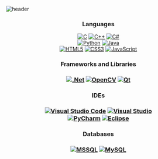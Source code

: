 ![header](https://capsule-render.vercel.app/api?type=cylinder&color=gradient&height=100&section=header&text=Hello%20World!&fontSize=50&animation=twinkling)

  
<h3 align='center'>Languages</h3>
<p align='center'>
<a href="https://github.com/choiyeonseong/StudyC.git" target="_blank"><img alt="C" src="https://img.shields.io/badge/c-%2300599C.svg?style=flat&logo=c&logoColor=white"/></a>
<a href="https://github.com/choiyeonseong/StudyCpp.git" target="_blank"><img alt="C++" src="https://img.shields.io/badge/c++-%2300599C.svg?style=flat&logo=c%2B%2B&logoColor=white"/></a>
<a href="https://github.com/choiyeonseong/StudyCSharp21.git" target="_blank"><img alt="C#" src="https://img.shields.io/badge/c%23-%23239120.svg?style=flat&logo=c-sharp&logoColor=white"/></a>
</br>
<a href="https://github.com/choiyeonseong/Beakjoon_python.git" target="_blank"><img alt="Python" src="https://img.shields.io/badge/python-%2314354C.svg?style=flat&logo=python&logoColor=white"/></a>
<a href="https://github.com/choiyeonseong/Baekjun_java.git" target="_blank"><img alt="Java" src="https://img.shields.io/badge/java-%23ED8B00.svg?style=flat&logo=java&logoColor=white"/></a>
</br>
<a href="https://github.com/choiyeonseong/StudyHtml/tree/main/01_HTML" target="_blank"><img alt="HTML5" src="https://img.shields.io/badge/html5-%23E34F26.svg?style=flat&logo=html5&logoColor=white"/></a>
<a href="https://github.com/choiyeonseong/StudyHtml/tree/main/02_CSS" target="_blank"><img alt="CSS3" src="https://img.shields.io/badge/css3-%231572B6.svg?style=flat&logo=css3&logoColor=white"/></a>
<a href="https://github.com/choiyeonseong/StudyHtml/tree/main/03_JavaScript" target="_blank"><img alt="JavaScript" src="https://img.shields.io/badge/javascript-%23323330.svg?style=flat&logo=javascript&logoColor=%23F7DF1E"/></a>
</p>

<h3 align='center'>Frameworks and Libraries<h3>
<p align='center'>
<a href="https://github.com/choiyeonseong/StudyAspNet21.git" target="_blank"><img alt=".Net" src="https://img.shields.io/badge/.NET-5C2D91?style=flat&logo=.net&logoColor=white"/></a>
<a href="https://github.com/choiyeonseong/StudyOpenCV.git" target="_blank"><img alt="OpenCV" src="https://img.shields.io/badge/opencv-%23white.svg?style=flat&logo=opencv&logoColor=white"/></a>
<a href="https://github.com/choiyeonseong/Capston_Dicture_Pen.git" target="_blank"><img alt="Qt" src="https://img.shields.io/badge/Qt-41CD52?style=flat&logo=Qt&logoColor=white"/></a>
</p>
  
<h3 align='center'>IDEs<h3>
<p align='center'>
<a href="https://code.visualstudio.com/" target="_blank"><img alt="Visual Studio Code" src="https://img.shields.io/badge/VisualStudioCode-0078d7.svg?style=flat&logo=visual-studio-code&logoColor=white"/></a>
<a href="https://visualstudio.microsoft.com/ko/" target="_blank"><img alt="Visual Studio" src="https://img.shields.io/badge/VisualStudio-5C2D91.svg?style=flat&logo=visual-studio&logoColor=white"/></a>
</br>
<a href="https://www.jetbrains.com/ko-kr/pycharm/" target="_blank"><img alt="PyCharm" src="https://img.shields.io/badge/pycharm-143?style=flat&logo=pycharm&logoColor=black&color=green&labelColor=green"/></a>
<a href="https://www.eclipse.org/downloads/" target="_blank"><img alt="Eclipse" src="https://img.shields.io/badge/Eclipse-2C2255.svg?style=flat&logo=eclipse&logoColor=black&color=white&labelColor=white"/></a>
</p>
  
<h3 align='center'>Databases<h3>
<p align='center'>
<a href="https://www.microsoft.com/ko-kr/sql-server/sql-server-downloads" target="_blank"><img alt="MSSQL" src="https://img.shields.io/badge/mssql-CC2927.svg?style=flat&logo=microsoftsqlserver&logoColor=white"/></a>
<a href="https://www.mysql.com/" target="_blank"><img alt="MySQL" src="https://img.shields.io/badge/mysql-%2300f.svg?style=flat&logo=mysql&logoColor=white"/></a>
</p>

  </br>
  
<p align='center>
  
[![My github stats](https://github-readme-stats.vercel.app/api?username=choiyeonseong)](https://github.com/choiyeonseong/github-readme-stats)

<p>
          
<!--
**choiyeonseong/choiyeonseong** is a ✨ _special_ ✨ repository because its `README.md` (this file) appears on your GitHub profile.

Here are some ideas to get you started:

- 🔭 I’m currently working on ...
- 🌱 I’m currently learning ...
- 👯 I’m looking to collaborate on ...
- 🤔 I’m looking for help with ...
- 💬 Ask me about ...
- 📫 How to reach me: ...
- 😄 Pronouns: ...
- ⚡ Fun fact: ...
-->

